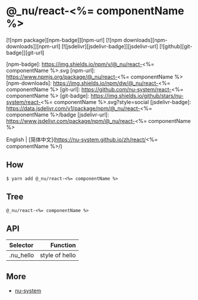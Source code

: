# @\_nu/react-<%= componentName %>

[![npm package][npm-badge]][npm-url]
[![npm downloads][npm-downloads]][npm-url]
[![jsdelivr][jsdelivr-badge]][jsdelivr-url]
[![github][git-badge]][git-url]

[npm-badge]: https://img.shields.io/npm/v/@_nu/react-<%= componentName %>.svg
[npm-url]: https://www.npmjs.org/package/@_nu/react-<%= componentName %>
[npm-downloads]: https://img.shields.io/npm/dw/@_nu/react-<%= componentName %>
[git-url]: https://github.com/nu-system/react-<%= componentName %>
[git-badge]: https://img.shields.io/github/stars/nu-system/react-<%= componentName %>.svg?style=social
[jsdelivr-badge]: https://data.jsdelivr.com/v1/package/npm/@_nu/react-<%= componentName %>/badge
[jsdelivr-url]: https://www.jsdelivr.com/package/npm/@_nu/react-<%= componentName %>

English | [简体中文](https://nu-system.github.io/zh/react/<%= componentName %>/)

## How

```
$ yarn add @_nu/react-<%= componentName %>
```

## Tree

```
@_nu/react-<%= componentName %>
```

## API

| Selector            |           Function |
| :------------------ | -----------------: |
| .nu_hello           |     style of hello |


## More

- [nu-system](https://nu-system.github.io/)
